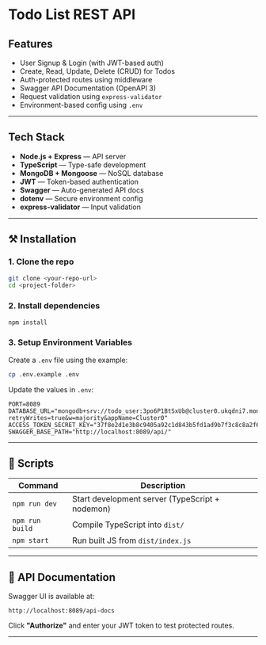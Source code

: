 # Todo List REST API


## Features

* User Signup & Login (with JWT-based auth)
* Create, Read, Update, Delete (CRUD) for Todos
* Auth-protected routes using middleware
* Swagger API Documentation (OpenAPI 3)
* Request validation using `express-validator`
* Environment-based config using `.env`

---

## Tech Stack

* **Node.js + Express** — API server
* **TypeScript** — Type-safe development
* **MongoDB + Mongoose** — NoSQL database
* **JWT** — Token-based authentication
* **Swagger** — Auto-generated API docs
* **dotenv** — Secure environment config
* **express-validator** — Input validation

---

## ⚒️ Installation

### 1. Clone the repo

```bash
git clone <your-repo-url>
cd <project-folder>
```

### 2. Install dependencies

```bash
npm install
```

### 3. Setup Environment Variables

Create a `.env` file using the example:

```bash
cp .env.example .env
```

Update the values in `.env`:

```
PORT=8089
DATABASE_URL="mongodb+srv://todo_user:3po6P1BtSxUb@cluster0.ukqdni7.mongodb.net/todo?retryWrites=true&w=majority&appName=Cluster0"
ACCESS_TOKEN_SECRET_KEY="37f8e2d1e3b8c9405a92c1d843b5fd1ad9b7f3c8c8a2f6f9b6ff7db9b8e740f4"
SWAGGER_BASE_PATH="http://localhost:8089/api/"
```

---

## 📜 Scripts

| Command            | Description                                     |
| ------------------ | ----------------------------------------------- |
| `npm run dev`      | Start development server (TypeScript + nodemon) |
| `npm run build`    | Compile TypeScript into `dist/`                 |
| `npm start`        | Run built JS from `dist/index.js`               |

---

## 📘️ API Documentation

Swagger UI is available at:

```
http://localhost:8089/api-docs
```

Click **"Authorize"** and enter your JWT token to test protected routes.

---
